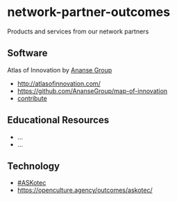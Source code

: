 # network-partner-outcomes
Products and services from our network partners

## Software
Atlas of Innovation by [Ananse Group](https://github.com/AnanseGroup)
- http://atlasofinnovation.com/
- https://github.com/AnanseGroup/map-of-innovation
- [contribute](http://atlasofinnovation.com/contribute/)


## Educational Resources
- …
- …

## Technology
- [#ASKotec](https://github.com/opencultureagency/ASKotec)
- https://openculture.agency/outcomes/askotec/
